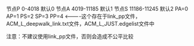 节点P		0-4018		默认0
节点A		4019-11185		默认1
节点S		11186-11245	默认2
PA=0
AP=1
PS=2
SP=3
PP=4		<----这个存在于link_pp文件，ACM_L_deepwalk_link.txt文件，ACM_L_JUST.edgelist文件中

注意：不建议使用link_pp文件，否则会造成不公平比较
